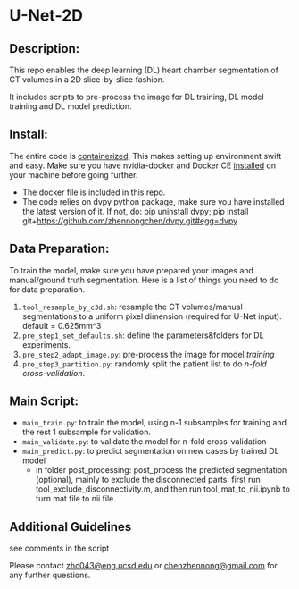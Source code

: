 # U-Net-2D

## Description:
This repo enables the deep learning (DL) heart chamber segmentation of CT volumes in a 2D slice-by-slice fashion.

It includes scripts to pre-process the image for DL training, DL model training and DL model prediction.

## Install:
The entire code is [containerized](https://www.docker.com/resources/what-container). This makes setting up environment swift and easy. Make sure you have nvidia-docker and Docker CE [installed](https://docs.nvidia.com/datacenter/cloud-native/container-toolkit/install-guide.html#docker) on your machine before going further. <br />
- The docker file is included in this repo. <br />
- The code relies on dvpy python package, make sure you have installed the latest version of it. If not, do:
pip uninstall dvpy; pip install git+https://github.com/zhennongchen/dvpy.git#egg=dvpy <br />

## Data Preparation:
To train the model, make sure you have prepared your images and manual/ground truth segmentation. Here is a list of things you need to do for data preparation.
1. ```tool_resample_by_c3d.sh```: resample the CT volumes/manual segmentations to a uniform pixel dimension (required for U-Net input). default = 0.625mm^3
2. ```pre_step1_set_defaults.sh```: define the parameters&folders for DL experiments.
3. ```pre_step2_adapt_image.py```: pre-process the image for model *training*
4. ```pre_step3_partition.py```: randomly split the patient list to do *n-fold cross-validation*.

## Main Script:
- ```main_train.py```: to train the model, using n-1 subsamples for training and the rest 1 subsample for validation.
- ```main_validate.py```: to validate the model for n-fold cross-validation
- ```main_predict.py```: to predict segmentation on new cases by trained DL model
    - in folder post_processing: post_process the predicted segmentation (optional), mainly to exclude the disconnected parts. first run tool_exclude_disconnectivity.m, and then run tool_mat_to_nii.ipynb to turn mat file to nii file.

## Additional Guidelines
see comments in the script

Please contact zhc043@eng.ucsd.edu or chenzhennong@gmail.com for any further questions.

